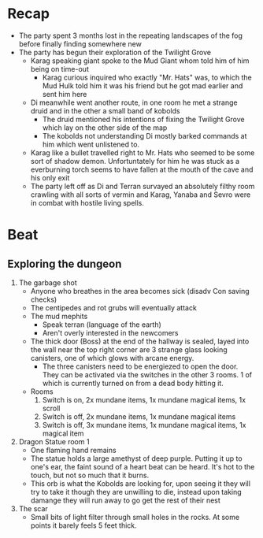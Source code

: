 # Recap
- The party spent 3 months lost in the repeating landscapes of the fog before finally finding somewhere new
- The party has begun their exploration of the Twilight Grove
    - Karag speaking giant spoke to the Mud Giant whom told him of him being on time-out
        - Karag curious inquired who exactly "Mr. Hats" was, to which the Mud Hulk told him it was his friend but he got mad earlier and sent him here
    - Di meanwhile went another route, in one room he met a strange druid and in the other a small band of kobolds
        - The druid mentioned his intentions of fixing the Twilight Grove which lay on the other side of the map
        - The kobolds not understanding Di mostly barked commands at him which went unlistened to.
    - Karag like a bullet travelled right to Mr. Hats who seemed to be some sort of shadow demon. Unfortuntately for him he was stuck as a everburning torch seems to have fallen at the mouth of the cave and his only exit
    - The party left off as Di and Terran survayed an absolutely filthy room crawling with all sorts of vermin and Karag, Yanaba and Sevro were in combat with hostile living spells.

# Beat
## Exploring the dungeon
1. The garbage shot
    - Anyone who breathes in the area becomes sick (disadv Con saving checks)
    - The centipedes and rot grubs will eventually attack
    - The mud mephits
        - Speak terran (language of the earth)
        - Aren't overly interested in the newcomers
    - The thick door (Boss) at the end of the hallway is sealed, layed into the wall near the top right corner are 3 strange glass looking canisters, one of which glows with arcane energy.
        - The three canisters need to be energiezed to open the door. They can be activated via the switches in the other 3 rooms. 1 of which is currently turned on from a dead body hitting it.
    - Rooms
        1. Switch is on, 2x mundane items, 1x mundane magical items, 1x scroll
        2. Switch is off, 2x mundane items, 1x mundane magical items
        3. Switch is off, 3x mundane items, 1x mundane magical items, 1x magical item
2. Dragon Statue room 1
    - One flaming hand remains
    - The statue holds a large amethyst of deep purple. Putting it up to one's ear, the faint sound of a heart beat can be heard. It's hot to the touch, but not so much that it burns.
    - This orb is what the Kobolds are looking for, upon seeing it they will try to take it though they are unwilling to die, instead upon taking damange they will run away to go get the rest of their nest
3. The scar
    - Small bits of light filter through small holes in the rocks. At some points it barely feels 5 feet thick.







